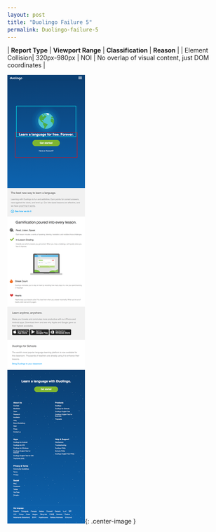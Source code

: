 ```yaml
---
layout: post
title: "Duolingo Failure 5"
permalink: Duolingo-failure-5
---
```

| **Report Type** | **Viewport Range** | **Classification** | **Reason** |
| Element Collision| 320px-980px | NOI | No overlap of visual content, just DOM coordinates | 

![Screenshot of the fault](assets/images/Duolingo/fault5/overlapWidth650.png){: .center-image }
